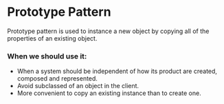# Prototype Pattern
Prototype pattern is used to instance a new object by copying all of the properties of an existing object.

### When we should use it:
 - When a system should be independent of how its product are created, composed and represented.
 - Avoid subclassed of an object in the client.
 - More convenient to copy an existing instance than to create one. 

